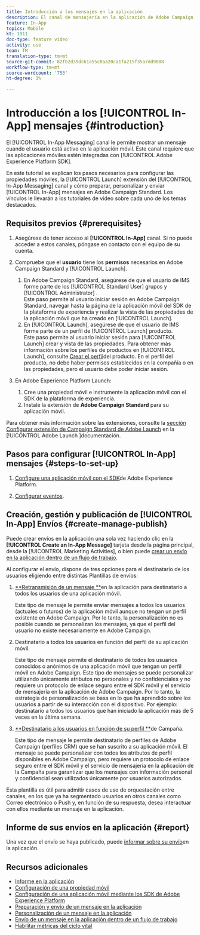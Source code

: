 ```yaml
---
title: Introducción a los mensajes en la aplicación
description: El canal de mensajería en la aplicación de Adobe Campaign Standard (ACS) le permite presentar al usuario mensajes en la aplicación contextualmente relevantes en respuesta al comportamiento en tiempo real de un cliente dentro de la aplicación móvil.
feature: In-App
topics: Mobile
kt: 1911
doc-type: feature video
activity: use
team: TM
translation-type: tm+mt
source-git-commit: 82fb2d39dc61a55c0aa20ca1fa215f35a7dd9088
workflow-type: tm+mt
source-wordcount: '753'
ht-degree: 1%

---
```



# Introducción a los [!UICONTROL In-App] mensajes {#introduction}

El [!UICONTROL In-App Messaging] canal le permite mostrar un mensaje cuando el usuario está activo en la aplicación móvil. Este canal requiere que las aplicaciones móviles estén integradas con [!UICONTROL Adobe Experience Platform SDK].

En este tutorial se explican los pasos necesarios para configurar las propiedades móviles, la [!UICONTROL Launch] extensión del [!UICONTROL In-App Messaging] canal y cómo preparar, personalizar y enviar [!UICONTROL In-App] mensajes en Adobe Campaign Standard. Los vínculos le llevarán a los tutoriales de vídeo sobre cada uno de los temas destacados.

## Requisitos previos {#prerequisites}

1. Asegúrese de tener acceso al **[!UICONTROL In-App]** canal. Si no puede acceder a estos canales, póngase en contacto con el equipo de su cuenta.
1. Compruebe que el **usuario** tiene los **permisos** necesarios en Adobe Campaign Standard y [!UICONTROL Launch].

   1. En Adobe Campaign Standard, asegúrese de que el usuario de IMS forme parte de los [!UICONTROL Standard User] grupos y [!UICONTROL Administrator] .\
      Este paso permite al usuario iniciar sesión en Adobe Campaign Standard, navegar hasta la página de la aplicación móvil del SDK de la plataforma de experiencia y realizar la vista de las propiedades de la aplicación móvil que ha creado en [!UICONTROL Launch].
   1. En [!UICONTROL Launch], asegúrese de que el usuario de IMS forme parte de un perfil de [!UICONTROL Launch] producto.\
      Este paso permite al usuario iniciar sesión para [!UICONTROL Launch] crear y vista de las propiedades. Para obtener más información sobre los perfiles de productos en [!UICONTROL Launch], consulte [Crear el perfil](https://docs.adobelaunch.com/launch-reference/administration/user-permissions#3-create-your-product-profile)del producto. En el perfil del producto, no debe haber permisos establecidos en la compañía o en las propiedades, pero el usuario debe poder iniciar sesión.

1. En Adobe Experience Platform Launch:

   1. Cree una propiedad móvil e instrumente la aplicación móvil con el SDK de la plataforma de experiencia.
   1. Instale la extensión de **Adobe Campaign Standard** para su aplicación móvil.

Para obtener más información sobre las extensiones, consulte la [sección Configurar extensión de Campaign Standard de Adobe Launch](https://aep-sdks.gitbook.io/docs/using-mobile-extensions/adobe-campaign-standard) en la [!UICONTROL Adobe Launch ]documentación.

## Pasos para configurar [!UICONTROL In-App] mensajes {#steps-to-set-up}

1. [Configure una aplicación móvil con el SDK](/help/communication-channels/mobile/configure-mobile-apps-using-aep-sdk.md)de Adobe Experience Platform.

1. [Configurar eventos](/help/communication-channels/mobile/in-app/configure-events.md).

## Creación, gestión y publicación de [!UICONTROL In-App] Envíos {#create-manage-publish}

Puede crear envíos en la aplicación una sola vez haciendo clic en la **[!UICONTROL Create an In-App Message]** tarjeta desde la página principal, desde la [!UICONTROL Marketing Activities], o bien puede [crear un envío en la aplicación dentro de un flujo de trabajo](/help/communication-channels/mobile/in-app/in-app-activity.md).

Al configurar el envío, dispone de tres opciones para el destinatario de los usuarios eligiendo entre distintas Plantillas de envíos:

1. [**Retransmisión de un mensaje **](/help/communication-channels/mobile/in-app/broadcast-in-app-message.md)en la aplicación para destinatario a todos los usuarios de una aplicación móvil.

   Este tipo de mensaje le permite enviar mensajes a todos los usuarios (actuales o futuros) de la aplicación móvil aunque no tengan un perfil existente en Adobe Campaign. Por lo tanto, la personalización no es posible cuando se personalizan los mensajes, ya que el perfil del usuario no existe necesariamente en Adobe Campaign.

1. Destinatario a todos los usuarios en función del perfil de su aplicación móvil.

   Este tipo de mensaje permite el destinatario de todos los usuarios conocidos o anónimos de una aplicación móvil que tengan un perfil móvil en Adobe Campaign. Este tipo de mensajes se puede personalizar utilizando únicamente atributos no personales y no confidenciales y no requiere un protocolo de enlace seguro entre el SDK móvil y el servicio de mensajería en la aplicación de Adobe Campaign. Por lo tanto, la estrategia de personalización se basa en lo que ha aprendido sobre los usuarios a partir de su interacción con el dispositivo. Por ejemplo: destinatario a todos los usuarios que han iniciado la aplicación más de 5 veces en la última semana.

1. [**Destinatario a los usuarios en función de su perfil **](/help/communication-channels/mobile/in-app/target-users-based-on-campaign-profile.md)de Campaña.

   Este tipo de mensaje le permite destinatario de perfiles de Adobe Campaign (perfiles CRM) que se han suscrito a su aplicación móvil. El mensaje se puede personalizar con todos los atributos de perfil disponibles en Adobe Campaign, pero requiere un protocolo de enlace seguro entre el SDK móvil y el servicio de mensajería en la aplicación de la Campaña para garantizar que los mensajes con información personal y confidencial sean utilizados únicamente por usuarios autorizados.

Esta plantilla es útil para admitir casos de uso de orquestación entre canales, en los que ya ha segmentado usuarios en otros canales como Correo electrónico o Push y, en función de su respuesta, desea interactuar con ellos mediante un mensaje en la aplicación.

## Informe de sus envíos en la aplicación {#report}

Una vez que el envío se haya publicado, puede [informar sobre su envío](/help/communication-channels/mobile/in-app/in-app-reporting.md)en la aplicación.

## Recursos adicionales

* [Informe en la aplicación](https://docs.adobe.com/content/help/en/campaign-standard/using/reporting/list-of-reports/in-app-report.html)
* [Configuración de una propiedad móvil](https://aep-sdks.gitbook.io/docs/getting-started/create-a-mobile-property)
* [Configuración de una aplicación móvil mediante los SDK de Adobe Experience Platform](https://helpx.adobe.com/campaign/kb/configuring-app-sdk.html)
* [Preparación y envío de un mensaje en la aplicación](https://docs.adobe.com/content/help/en/campaign-standard/using/communication-channels/in-app-messaging/preparing-and-sending-an-in-app-message.html)
* [Personalización de un mensaje en la aplicación](https://docs.adobe.com/content/help/en/campaign-standard/using/communication-channels/in-app-messaging/customizing-an-in-app-message.html)
* [Envío de un mensaje en la aplicación dentro de un flujo de trabajo](https://docs.adobe.com/content/help/en/campaign-standard/using/managing-processes-and-data/channel-activities/in-app-delivery.html)
* [Habilitar métricas del ciclo vital](https://aep-sdks.gitbook.io/docs/getting-started/initialize-the-sdk#enable-lifecycle-metrics)
